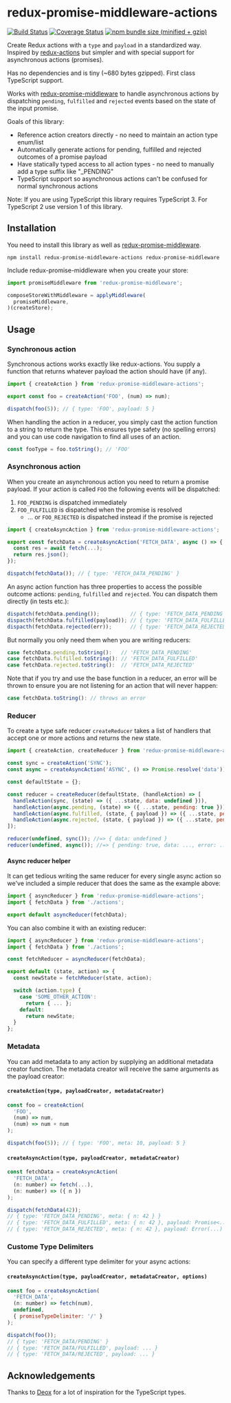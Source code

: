 # redux-promise-middleware-actions

[![Build Status](https://img.shields.io/travis/omichelsen/redux-promise-middleware-actions/master.svg)](https://travis-ci.org/omichelsen/redux-promise-middleware-actions)
[![Coverage Status](https://coveralls.io/repos/omichelsen/redux-promise-middleware-actions/badge.svg?branch=master&service=github)](https://coveralls.io/github/omichelsen/redux-promise-middleware-actions?branch=master)
[![npm bundle size (minified + gzip)](https://img.shields.io/bundlephobia/minzip/redux-promise-middleware-actions.svg)](https://bundlephobia.com/result?p=redux-promise-middleware-actions)

Create Redux actions with a `type` and `payload` in a standardized way. Inspired by [redux-actions](https://www.npmjs.com/package/redux-actions) but simpler and with special support for asynchronous actions (promises).

Has no dependencies and is tiny (~680 bytes gzipped). First class TypeScript support.

Works with [redux-promise-middleware](https://www.npmjs.com/package/redux-promise-middleware) to handle asynchronous actions by dispatching `pending`, `fulfilled` and `rejected` events based on the state of the input promise.

Goals of this library:

* Reference action creators directly - no need to maintain an action type enum/list
* Automatically generate actions for pending, fulfilled and rejected outcomes of a promise payload
* Have statically typed access to all action types - no need to manually add a type suffix like "_PENDING"
* TypeScript support so asynchronous actions can't be confused for normal synchronous actions

Note: If you are using TypeScript this library requires TypeScript 3. For TypeScript 2 use version 1 of this library.

## Installation

You need to install this library as well as [redux-promise-middleware](https://www.npmjs.com/package/redux-promise-middleware).

```
npm install redux-promise-middleware-actions redux-promise-middleware
```

Include redux-promise-middleware when you create your store:

```js
import promiseMiddleware from 'redux-promise-middleware';

composeStoreWithMiddleware = applyMiddleware(
  promiseMiddleware,
)(createStore);
```

## Usage

### Synchronous action

Synchronous actions works exactly like redux-actions. You supply a function that returns whatever payload the action should have (if any).

```js
import { createAction } from 'redux-promise-middleware-actions';

export const foo = createAction('FOO', (num) => num);

dispatch(foo(5)); // { type: 'FOO', payload: 5 }
```

When handling the action in a reducer, you simply cast the action function to a string to return the type. This ensures type safety (no spelling errors) and you can use code navigation to find all uses of an action.

```js
const fooType = foo.toString(); // 'FOO'
```

### Asynchronous action

When you create an asynchronous action you need to return a promise payload. If your action is called `FOO` the following events will be dispatched:

1. `FOO_PENDING` is dispatched immediately
2. `FOO_FULFILLED` is dispatched when the promise is resolved
    * ... or `FOO_REJECTED` is dispatched instead if the promise is rejected

```js
import { createAsyncAction } from 'redux-promise-middleware-actions';

export const fetchData = createAsyncAction('FETCH_DATA', async () => {
  const res = await fetch(...);
  return res.json();
});

dispatch(fetchData()); // { type: 'FETCH_DATA_PENDING' }
```

An async action function has three properties to access the possible outcome actions: `pending`, `fulfilled` and `rejected`. You can dispatch them directly (in tests etc.):

```js
dispatch(fetchData.pending());          // { type: 'FETCH_DATA_PENDING' }
dispacth(fetchData.fulfilled(payload)); // { type: 'FETCH_DATA_FULFILLED', payload: ... }
dispacth(fetchData.rejected(err));      // { type: 'FETCH_DATA_REJECTED', payload: err, error: true }
```

But normally you only need them when you are writing reducers:

```js
case fetchData.pending.toString():   // 'FETCH_DATA_PENDING'
case fetchData.fulfilled.toString(): // 'FETCH_DATA_FULFILLED'
case fetchData.rejected.toString():  // 'FETCH_DATA_REJECTED'
```

Note that if you try and use the base function in a reducer, an error will be thrown to ensure you are not listening for an action that will never happen:

```js
case fetchData.toString(): // throws an error
```

### Reducer

To create a type safe reducer `createReducer` takes a list of handlers that accept one or more actions and returns the new state.

```js
import { createAction, createReducer } from 'redux-promise-middleware-actions';

const sync = createAction('SYNC');
const async = createAsyncAction('ASYNC', () => Promise.resolve('data'));

const defaultState = {};

const reducer = createReducer(defaultState, (handleAction) => [
  handleAction(sync, (state) => ({ ...state, data: undefined })),
  handleAction(async.pending, (state) => ({ ...state, pending: true })),
  handleAction(async.fulfilled, (state, { payload }) => ({ ...state, pending: false, data: payload })),
  handleAction(async.rejected, (state, { payload }) => ({ ...state, pending: false, error: payload })),
]);

reducer(undefined, sync()); //=> { data: undefined }
reducer(undefined, async()); //=> { pending: true, data: ..., error: ... }
```

#### Async reducer helper

It can get tedious writing the same reducer for every single async action so we've included a simple reducer that does the same as the example above:

```js
import { asyncReducer } from 'redux-promise-middleware-actions';
import { fetchData } from './actions';

export default asyncReducer(fetchData);
```

You can also combine it with an existing reducer:

```js
import { asyncReducer } from 'redux-promise-middleware-actions';
import { fetchData } from './actions';

const fetchReducer = asyncReducer(fetchData);

export default (state, action) => {
  const newState = fetchReducer(state, action);

  switch (action.type) {
    case 'SOME_OTHER_ACTION':
      return { ... };
    default:
      return newState;
  }
};
```

### Metadata

You can add metadata to any action by supplying an additional metadata creator function. The metadata creator will receive the same arguments as the payload creator:

#### `createAction(type, payloadCreator, metadataCreator)`

```js
const foo = createAction(
  'FOO',
  (num) => num,
  (num) => num + num
);

dispatch(foo(5)); // { type: 'FOO', meta: 10, payload: 5 }
```

#### `createAsyncAction(type, payloadCreator, metadataCreator)`

```js
const fetchData = createAsyncAction(
  'FETCH_DATA',
  (n: number) => fetch(...),
  (n: number) => ({ n })
);

dispatch(fetchData(42));
// { type: 'FETCH_DATA_PENDING', meta: { n: 42 } }
// { type: 'FETCH_DATA_FULFILLED', meta: { n: 42 }, payload: Promise<...> }
// { type: 'FETCH_DATA_REJECTED', meta: { n: 42 }, payload: Error(...) }
```

### Custome Type Delimiters

You can specify a different type delimiter for your async actions:

#### `createAsyncAction(type, payloadCreator, metadataCreator, options)`

```js
const foo = createAsyncAction(
  'FETCH_DATA',
  (n: number) => fetch(num),
  undefined,
  { promiseTypeDelimiter: '/' }
);

dispatch(foo());
// { type: 'FETCH_DATA/PENDING' }
// { type: 'FETCH_DATA/FULFILLED', payload: ... }
// { type: 'FETCH_DATA/REJECTED', payload: ... }
```

## Acknowledgements

Thanks to [Deox](https://github.com/thebrodmann/deox/) for a lot of inspiration for the TypeScript types.
